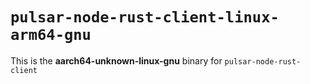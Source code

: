 # `pulsar-node-rust-client-linux-arm64-gnu`

This is the **aarch64-unknown-linux-gnu** binary for `pulsar-node-rust-client`
